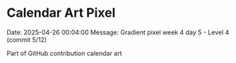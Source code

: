 # Calendar Art Pixel

Date: 2025-04-26 00:04:00
Message: Gradient pixel week 4 day 5 - Level 4 (commit 5/12)

Part of GitHub contribution calendar art

